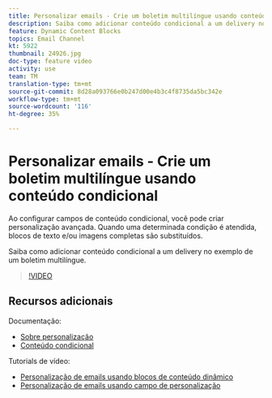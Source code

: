 ```yaml
---
title: Personalizar emails - Crie um boletim multilíngue usando conteúdo condicional
description: Saiba como adicionar conteúdo condicional a um delivery no exemplo de um boletim multilíngue.
feature: Dynamic Content Blocks
topics: Email Channel
kt: 5922
thumbnail: 24926.jpg
doc-type: feature video
activity: use
team: TM
translation-type: tm+mt
source-git-commit: 8d28a093766e0b247d00e4b3c4f8735da5bc342e
workflow-type: tm+mt
source-wordcount: '116'
ht-degree: 35%

---
```



# Personalizar emails - Crie um boletim multilíngue usando conteúdo condicional

Ao configurar campos de conteúdo condicional, você pode criar personalização avançada. Quando uma determinada condição é atendida, blocos de texto e/ou imagens completas são substituídos.

Saiba como adicionar conteúdo condicional a um delivery no exemplo de um boletim multilíngue.

>[!VIDEO](https://video.tv.adobe.com/v/24926?quality=12)

## Recursos adicionais

Documentação:

* [Sobre personalização](https://docs.adobe.com/content/help/pt-BR/campaign-classic/using/sending-messages/personalizing-deliveries/about-personalization.html)
* [Conteúdo condicional](https://docs.adobe.com/content/help/en/campaign-classic/using/sending-messages/personalizing-deliveries/conditional-content.html)

Tutorials de vídeo:

* [Personalização de emails usando blocos de conteúdo dinâmico](/help/acc/sending-messages/email-channel/personalization-with-dynamic-content-blocks.md)
* [Personalização de emails usando campo de personalização](/help/acc/sending-messages/email-channel/personalizing-emails-using-personalization-fields.md)

